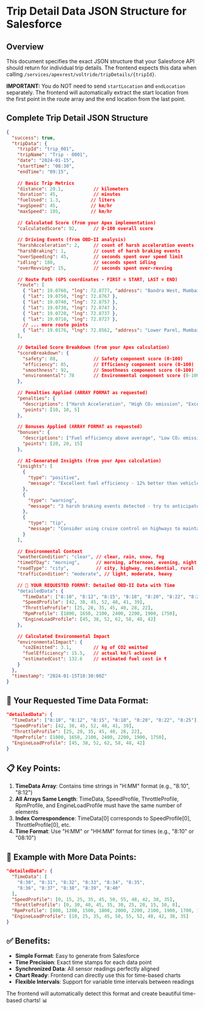# Trip Detail Data JSON Structure for Salesforce

## Overview
This document specifies the exact JSON structure that your Salesforce API should return for individual trip details. The frontend expects this data when calling `/services/apexrest/voltride/tripDetails/{tripId}`.

**IMPORTANT:** You do NOT need to send `startLocation` and `endLocation` separately. The frontend will automatically extract the start location from the first point in the route array and the end location from the last point.

## Complete Trip Detail JSON Structure

```json
{
  "success": true,
  "tripData": {
    "tripId": "trip_001",
    "tripName": "Trip - 0001",
    "date": "2024-01-15",
    "startTime": "08:30",
    "endTime": "09:15",
    
    // Basic Trip Metrics
    "distance": 20.1,           // kilometers
    "duration": 45,             // minutes
    "fuelUsed": 1.3,           // liters
    "avgSpeed": 45,            // km/hr
    "maxSpeed": 105,           // km/hr
    
    // Calculated Score (from your Apex implementation)
    "calculatedScore": 92,      // 0-100 overall score
    
    // Driving Events (from OBD-II analysis)
    "harshAcceleration": 2,     // count of harsh acceleration events
    "harshBraking": 1,          // count of harsh braking events
    "overSpeeding": 45,         // seconds spent over speed limit
    "idling": 180,              // seconds spent idling
    "overRevving": 15,          // seconds spent over-revving
    
    // Route Path (GPS coordinates - FIRST = START, LAST = END)
    "route": [
      { "lat": 19.0760, "lng": 72.8777, "address": "Bandra West, Mumbai" },      // START LOCATION
      { "lat": 19.0750, "lng": 72.8767 },
      { "lat": 19.0740, "lng": 72.8757 },
      { "lat": 19.0730, "lng": 72.8747 },
      { "lat": 19.0720, "lng": 72.8737 },
      { "lat": 19.0710, "lng": 72.8727 },
      // ... more route points
      { "lat": 19.0176, "lng": 72.8562, "address": "Lower Parel, Mumbai" }       // END LOCATION
    ],
    
    // Detailed Score Breakdown (from your Apex calculation)
    "scoreBreakdown": {
      "safety": 88,             // Safety component score (0-100)
      "efficiency": 85,         // Efficiency component score (0-100)
      "smoothness": 92,         // Smoothness component score (0-100)
      "environmental": 78       // Environmental component score (0-100)
    },
    
    // Penalties Applied (ARRAY FORMAT as requested)
    "penalties": {
      "descriptions": ["Harsh Acceleration", "High CO₂ emission", "Excessive Idling"],
      "points": [10, 10, 5]
    },
    
    // Bonuses Applied (ARRAY FORMAT as requested)
    "bonuses": {
      "descriptions": ["Fuel efficiency above average", "Low CO₂ emissions", "Smooth driving"],
      "points": [20, 20, 15]
    },
    
    // AI-Generated Insights (from your Apex calculation)
    "insights": [
      {
        "type": "positive",
        "message": "Excellent fuel efficiency - 12% better than vehicle specification"
      },
      {
        "type": "warning", 
        "message": "3 harsh braking events detected - try to anticipate stops"
      },
      {
        "type": "tip",
        "message": "Consider using cruise control on highways to maintain consistent speeds"
      }
    ],
    
    // Environmental Context
    "weatherCondition": "clear", // clear, rain, snow, fog
    "timeOfDay": "morning",      // morning, afternoon, evening, night
    "roadType": "city",          // city, highway, residential, rural
    "trafficCondition": "moderate", // light, moderate, heavy
    
    // 🎯 YOUR REQUESTED FORMAT: Detailed OBD-II Data with Time
    "detailedData": {
      "TimeData": ["8:10", "8:12", "8:15", "8:18", "8:20", "8:22", "8:25"],
      "SpeedProfile": [42, 38, 45, 52, 48, 41, 39],
      "ThrottleProfile": [25, 20, 35, 45, 40, 28, 22],
      "RpmProfile": [1800, 1650, 2100, 2400, 2200, 1900, 1750],
      "EngineLoadProfile": [45, 38, 52, 62, 58, 48, 42]
    },
    
    // Calculated Environmental Impact
    "environmentalImpact": {
      "co2Emitted": 3.1,        // kg of CO2 emitted
      "fuelEfficiency": 15.5,   // actual km/l achieved
      "estimatedCost": 132.6    // estimated fuel cost in ₹
    }
  },
  "timestamp": "2024-01-15T10:30:00Z"
}
```

## 🎯 **Your Requested Time Data Format:**

```json
"detailedData": {
  "TimeData": ["8:10", "8:12", "8:15", "8:18", "8:20", "8:22", "8:25"],
  "SpeedProfile": [42, 38, 45, 52, 48, 41, 39],
  "ThrottleProfile": [25, 20, 35, 45, 40, 28, 22], 
  "RpmProfile": [1800, 1650, 2100, 2400, 2200, 1900, 1750],
  "EngineLoadProfile": [45, 38, 52, 62, 58, 48, 42]
}
```

## 📋 **Key Points:**

1. **TimeData Array**: Contains time strings in "H:MM" format (e.g., "8:10", "8:12")
2. **All Arrays Same Length**: TimeData, SpeedProfile, ThrottleProfile, RpmProfile, and EngineLoadProfile must have the same number of elements
3. **Index Correspondence**: TimeData[0] corresponds to SpeedProfile[0], ThrottleProfile[0], etc.
4. **Time Format**: Use "H:MM" or "HH:MM" format for times (e.g., "8:10" or "08:10")

## 🚀 **Example with More Data Points:**

```json
"detailedData": {
  "TimeData": [
    "8:30", "8:31", "8:32", "8:33", "8:34", "8:35", 
    "8:36", "8:37", "8:38", "8:39", "8:40"
  ],
  "SpeedProfile": [0, 15, 25, 35, 45, 50, 55, 48, 42, 38, 35],
  "ThrottleProfile": [0, 30, 40, 45, 35, 30, 25, 20, 15, 10, 8],
  "RpmProfile": [800, 1200, 1500, 1800, 2000, 2200, 2100, 1900, 1700, 1500, 1400],
  "EngineLoadProfile": [10, 25, 35, 45, 50, 55, 52, 48, 42, 38, 35]
}
```

## ✅ **Benefits:**

- **Simple Format**: Easy to generate from Salesforce
- **Time Precision**: Exact time stamps for each data point
- **Synchronized Data**: All sensor readings perfectly aligned
- **Chart Ready**: Frontend can directly use this for time-based charts
- **Flexible Intervals**: Support for variable time intervals between readings

The frontend will automatically detect this format and create beautiful time-based charts! 📊